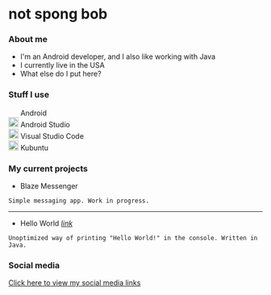 # not spong bob

### About me
* I'm an Android developer, and I also like working with Java
* I currently live in the USA
* What else do I put here?

### Stuff I use
<img src="https://www.pikpng.com/pngl/b/52-521990_android-download-transparent-png-image-high-resolution-android.png" height="15px" width="20px"> Android</br >
<img src="https://www.startpage.com/av/proxy-image?piurl=https%3A%2F%2F2.bp.blogspot.com%2F-tzm1twY_ENM%2FXlCRuI0ZkRI%2FAAAAAAAAOso%2FBmNOUANXWxwc5vwslNw3WpjrDlgs9PuwQCLcBGAsYHQ%2Fs1600%2Fpasted%252Bimage%252B0.png&sp=1610378693T9b33feaf22e2a54e4117a731cac52ece46b271e868194c1ec0b579adb683a506" height="20px" width="20px"> Android Studio</br >
<img src="https://www.startpage.com/av/proxy-image?piurl=https%3A%2F%2Fupload.wikimedia.org%2Fwikipedia%2Fcommons%2Fthumb%2F9%2F9a%2FVisual_Studio_Code_1.35_icon.svg%2F1024px-Visual_Studio_Code_1.35_icon.svg.png&sp=1610378748T699566484a68e11e3ea89f0cc7f930db11e5c501422be4eb08d4ab373b342dd1" height="20px" width="20px"> Visual Studio Code</br >
<img src="https://www.startpage.com/av/proxy-image?piurl=https%3A%2F%2Fupload.wikimedia.org%2Fwikipedia%2Fcommons%2Fthumb%2F1%2F1f%2FKubuntu_logo.svg%2F1200px-Kubuntu_logo.svg.png&sp=1610378891T958b79bbe0ae5cfbd99e93c6637170fc25d59856ea8356d4ce3bdec25b677a7b" height="20px" width="20px"> Kubuntu</br >

### My current projects
* Blaze Messenger
```
Simple messaging app. Work in progress.
```
---
* Hello World [*link*](https://github.com/RoblokazPlays/helloworld)
```
Unoptimized way of printing "Hello World!" in the console. Written in Java.
```

### Social media
[Click here to view my social media links](https://linktr.ee/notspongbob)
